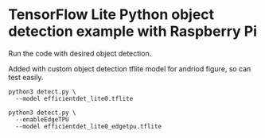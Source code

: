 # TensorFlow Lite Python object detection example with Raspberry Pi

Run the code with desired object detection.

Added with custom object detection tflite model for andriod figure, so can test easily.

```
python3 detect.py \
  --model efficientdet_lite0.tflite
```


```
python3 detect.py \
  --enableEdgeTPU
  --model efficientdet_lite0_edgetpu.tflite
```